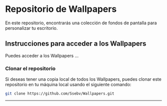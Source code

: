 # Repositorio de Wallpapers

En este repositorio, encontrarás una colección de fondos de pantalla para personalizar tu escritorio.

## Instrucciones para acceder a los Wallpapers

Puedes acceder a los Wallpapers ...

### Clonar el repositorio

Si deseas tener una copia local de todos los Wallpapers, puedes clonar este repositorio en tu máquina local usando el siguiente comando:

```bash
git clone https://github.com/Ssebv/Wallpapers.git
```

---

